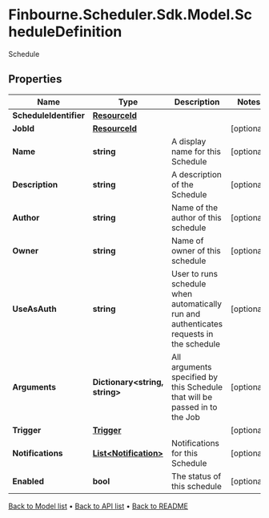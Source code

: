 # Finbourne.Scheduler.Sdk.Model.ScheduleDefinition
Schedule

## Properties

Name | Type | Description | Notes
------------ | ------------- | ------------- | -------------
**ScheduleIdentifier** | [**ResourceId**](ResourceId.md) |  | 
**JobId** | [**ResourceId**](ResourceId.md) |  | [optional] 
**Name** | **string** | A display name for this Schedule | [optional] 
**Description** | **string** | A description of the Schedule | [optional] 
**Author** | **string** | Name of the author of this schedule | [optional] 
**Owner** | **string** | Name of owner of this schedule | [optional] 
**UseAsAuth** | **string** | User to runs schedule when automatically run and authenticates   requests in the schedule | [optional] 
**Arguments** | **Dictionary&lt;string, string&gt;** | All arguments specified by this Schedule that will be passed in to the Job | [optional] 
**Trigger** | [**Trigger**](Trigger.md) |  | [optional] 
**Notifications** | [**List&lt;Notification&gt;**](Notification.md) | Notifications for this Schedule | [optional] 
**Enabled** | **bool** | The status of this schedule | [optional] 

[Back to Model list](../README.md#documentation-for-models) &#8226; [Back to API list](../README.md#documentation-for-api-endpoints) &#8226; [Back to README](../README.md)

